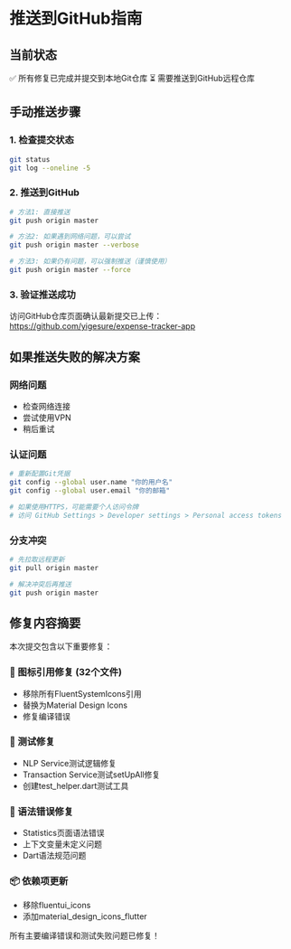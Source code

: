 # 推送到GitHub指南

## 当前状态
✅ 所有修复已完成并提交到本地Git仓库
⏳ 需要推送到GitHub远程仓库

## 手动推送步骤

### 1. 检查提交状态
```bash
git status
git log --oneline -5
```

### 2. 推送到GitHub
```bash
# 方法1: 直接推送
git push origin master

# 方法2: 如果遇到网络问题，可以尝试
git push origin master --verbose

# 方法3: 如果仍有问题，可以强制推送（谨慎使用）
git push origin master --force
```

### 3. 验证推送成功
访问GitHub仓库页面确认最新提交已上传：
https://github.com/yigesure/expense-tracker-app

## 如果推送失败的解决方案

### 网络问题
- 检查网络连接
- 尝试使用VPN
- 稍后重试

### 认证问题
```bash
# 重新配置Git凭据
git config --global user.name "你的用户名"
git config --global user.email "你的邮箱"

# 如果使用HTTPS，可能需要个人访问令牌
# 访问 GitHub Settings > Developer settings > Personal access tokens
```

### 分支冲突
```bash
# 先拉取远程更新
git pull origin master

# 解决冲突后再推送
git push origin master
```

## 修复内容摘要

本次提交包含以下重要修复：

### 🔧 图标引用修复 (32个文件)
- 移除所有FluentSystemIcons引用
- 替换为Material Design Icons
- 修复编译错误

### 🧪 测试修复
- NLP Service测试逻辑修复
- Transaction Service测试setUpAll修复
- 创建test_helper.dart测试工具

### 📝 语法错误修复
- Statistics页面语法错误
- 上下文变量未定义问题
- Dart语法规范问题

### 📦 依赖项更新
- 移除fluentui_icons
- 添加material_design_icons_flutter

所有主要编译错误和测试失败问题已修复！